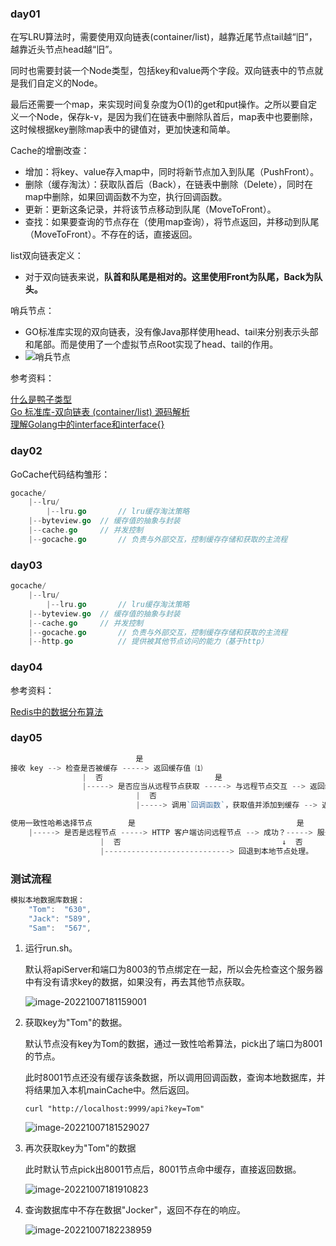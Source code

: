 ### day01

在写LRU算法时，需要使用双向链表(container/list)，越靠近尾节点tail越“旧”，越靠近头节点head越“旧”。

同时也需要封装一个Node类型，包括key和value两个字段。双向链表中的节点就是我们自定义的Node。

最后还需要一个map，来实现时间复杂度为O(1)的get和put操作。之所以要自定义一个Node，保存k-v，是因为我们在链表中删除队首后，map表中也要删除，这时候根据key删除map表中的键值对，更加快速和简单。

Cache的增删改查：

* 增加：将key、value存入map中，同时将新节点加入到队尾（PushFront）。
* 删除（缓存淘汰）：获取队首后（Back），在链表中删除（Delete），同时在map中删除，如果回调函数不为空，执行回调函数。
* 更新：更新这条记录，并将该节点移动到队尾（MoveToFront）。
* 查找：如果要查询的节点存在（使用map查询），将节点返回，并移动到队尾（MoveToFront）。不存在的话，直接返回。

list双向链表定义：

* 对于双向链表来说，**队首和队尾是相对的。这里使用Front为队尾，Back为队头。**

哨兵节点：

* GO标准库实现的双向链表，没有像Java那样使用head、tail来分别表示头部和尾部。而是使用了一个虚拟节点Root实现了head、tail的作用。
* ![哨兵节点](https://richarli.oss-cn-beijing.aliyuncs.com/images/list哨兵节点.png)

参考资料：

[什么是鸭子类型](https://cloud.tencent.com/developer/article/1849579)  
[Go 标准库-双向链表 (container/list) 源码解析](https://blog.csdn.net/eight_eyes/article/details/121068799)  
[理解Golang中的interface和interface{}](https://www.cnblogs.com/maji233/p/11178413.html)            

### day02

GoCache代码结构雏形：

~~~go
gocache/
	|--lru/
		|--lru.go		// lru缓存淘汰策略
	|--byteview.go 	// 缓存值的抽象与封装
	|--cache.go		// 并发控制
	|--gocache.go		// 负责与外部交互，控制缓存存储和获取的主流程
~~~

### day03
~~~go
gocache/
	|--lru/
		|--lru.go		// lru缓存淘汰策略
	|--byteview.go 	// 缓存值的抽象与封装
	|--cache.go		// 并发控制
	|--gocache.go		// 负责与外部交互，控制缓存存储和获取的主流程
	|--http.go			// 提供被其他节点访问的能力（基于http）
~~~
### day04

参考资料：

[Redis中的数据分布算法](https://blog.csdn.net/m0_53474063/article/details/113381122)

### day05

~~~go
                            是
接收 key --> 检查是否被缓存 -----> 返回缓存值 ⑴
                |  否                         是
                |-----> 是否应当从远程节点获取 -----> 与远程节点交互 --> 返回缓存值 ⑵
                            |  否
                            |-----> 调用`回调函数`，获取值并添加到缓存 --> 返回缓存值 ⑶
~~~

~~~go
使用一致性哈希选择节点        是                                    是
    |-----> 是否是远程节点 -----> HTTP 客户端访问远程节点 --> 成功？-----> 服务端返回返回值
                    |  否                                    ↓  否
                    |----------------------------> 回退到本地节点处理。
~~~

### 测试流程

~~~go
模拟本地数据库数据：
	"Tom":  "630",
	"Jack": "589",
	"Sam":  "567",
~~~

1. 运行run.sh。

   默认将apiServer和端口为8003的节点绑定在一起，所以会先检查这个服务器中有没有请求key的数据，如果没有，再去其他节点获取。

   ![image-20221007181159001](E:\develop\code\GOProjects\GoCache\pic\run.png)

2. 获取key为"Tom"的数据。

   默认节点没有key为Tom的数据，通过一致性哈希算法，pick出了端口为8001的节点。

   此时8001节点还没有缓存该条数据，所以调用回调函数，查询本地数据库，并将结果加入本机mainCache中。然后返回。

   ~~~shell
   curl "http://localhost:9999/api?key=Tom"
   ~~~

   ![image-20221007181529027](E:\develop\code\GOProjects\GoCache\pic\curl1.png)

3. 再次获取key为"Tom"的数据

   此时默认节点pick出8001节点后，8001节点命中缓存，直接返回数据。

   ![image-20221007181910823](E:\develop\code\GOProjects\GoCache\pic\curl2.png)

4. 查询数据库中不存在数据"Jocker"，返回不存在的响应。

   ![image-20221007182238959](E:\develop\code\GOProjects\GoCache\pic\cur3.png)